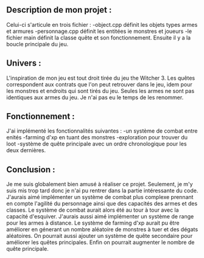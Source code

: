 ## Description de mon projet :

Celui-ci s'articule en trois fichier :
-object.cpp définit les objets types armes et armures
-personnage.cpp définit les entitées ie monstres et joueurs
-le fichier main définit la classe quête et son fonctionnement. Ensuite il y a la  boucle principale du jeu.

## Univers :

L'inspiration de mon jeu est tout droit tirée du jeu the Witcher 3.
Les quêtes correspondent aux contrats que l'on peut retrouver dans le jeu, idem pour les monstres et endroits qui sont tirés du jeu.
Seules les armes ne sont pas identiques aux armes du jeu. Je n'ai pas eu le temps de les renommer.

## Fonctionnement :

J'ai implémenté les fonctionnalités suivantes :
-un système de combat entre enités
-farming d'xp en tuant des monstres
-exploration pour trouver du loot
-système de quête principale avec un ordre chronologique pour les deux dernières.

## Conclusion :

Je me suis globalement bien amusé à réaliser ce projet.
Seulement, je m'y suis mis trop tard donc je n'ai pu rentrer dans la partie intéressante du code.
J'aurais aimé implémenter un système de combat  plus complexe prennant en compte l'agilité du personnage ainsi que des capacités des armes et des classes. Le système de combat aurait alors été au tour à tour avec la capacité d'esquiver. J'aurais aussi aimé implémenter un système de range pour les armes à distance.
Le système de farming d'xp aurait pu être améliorer en génerant un nombre aléatoire de monstres à tuer et des dégats aléatoires.
On pourrait aussi ajouter un système de quête secondaire pour améliorer les quêtes principales.
Enfin on pourrait augmenter le nombre de quête principale.
